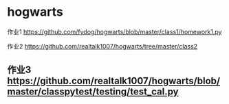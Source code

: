 # hogwarts

作业1 https://github.com/fydog/hogwarts/blob/master/class1/homework1.py

作业2 https://github.com/realtalk1007/hogwarts/tree/master/class2

作业3 https://github.com/realtalk1007/hogwarts/blob/master/classpytest/testing/test_cal.py
-------
